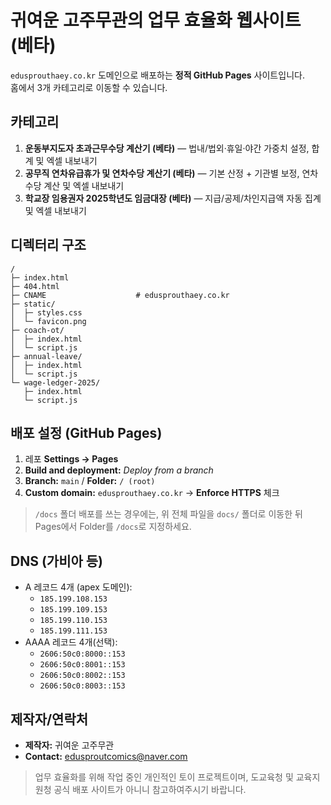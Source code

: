 # 귀여운 고주무관의 업무 효율화 웹사이트 (베타)

`edusprouthaey.co.kr` 도메인으로 배포하는 **정적 GitHub Pages** 사이트입니다.  
홈에서 3개 카테고리로 이동할 수 있습니다.

## 카테고리
1. **운동부지도자 초과근무수당 계산기 (베타)** — 법내/법외·휴일·야간 가중치 설정, 합계 및 엑셀 내보내기
2. **공무직 연차유급휴가 및 연차수당 계산기 (베타)** — 기본 산정 + 기관별 보정, 연차수당 계산 및 엑셀 내보내기
3. **학교장 임용권자 2025학년도 임금대장 (베타)** — 지급/공제/차인지급액 자동 집계 및 엑셀 내보내기

## 디렉터리 구조
```
/
├─ index.html
├─ 404.html
├─ CNAME                    # edusprouthaey.co.kr
├─ static/
│  ├─ styles.css
│  └─ favicon.png
├─ coach-ot/
│  ├─ index.html
│  └─ script.js
├─ annual-leave/
│  ├─ index.html
│  └─ script.js
└─ wage-ledger-2025/
   ├─ index.html
   └─ script.js
```

## 배포 설정 (GitHub Pages)
1. 레포 **Settings → Pages**
2. **Build and deployment:** *Deploy from a branch*
3. **Branch:** `main` / **Folder:** `/ (root)`
4. **Custom domain:** `edusprouthaey.co.kr` → **Enforce HTTPS** 체크

> `/docs` 폴더 배포를 쓰는 경우에는, 위 전체 파일을 `docs/` 폴더로 이동한 뒤 Pages에서 Folder를 `/docs`로 지정하세요.

## DNS (가비아 등)
- A 레코드 4개 (apex 도메인):
  - `185.199.108.153`
  - `185.199.109.153`
  - `185.199.110.153`
  - `185.199.111.153`
- AAAA 레코드 4개(선택):
  - `2606:50c0:8000::153`
  - `2606:50c0:8001::153`
  - `2606:50c0:8002::153`
  - `2606:50c0:8003::153`

## 제작자/연락처
- **제작자:** 귀여운 고주무관
- **Contact:** edusproutcomics@naver.com

> 업무 효율화를 위해 작업 중인 개인적인 토이 프로젝트이며, 도교육청 및 교육지원청 공식 배포 사이트가 아니니 참고하여주시기 바랍니다.
